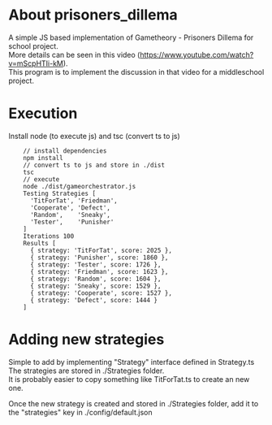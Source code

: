 # About prisoners_dillema
A simple JS based implementation of Gametheory - Prisoners Dillema for school project.  
More details can be seen in this video (https://www.youtube.com/watch?v=mScpHTIi-kM).   
This program is to implement the discussion in that video for a middleschool project.


# Execution
Install node (to execute js) and tsc (convert ts to js)
```
    // install dependencies
    npm install 
    // convert ts to js and store in ./dist
    tsc 
    // execute
    node ./dist/gameorchestrator.js
    Testing Strategies [
      'TitForTat', 'Friedman',
      'Cooperate', 'Defect',
      'Random',    'Sneaky',
      'Tester',    'Punisher'
    ]
    Iterations 100
    Results [
      { strategy: 'TitForTat', score: 2025 },
      { strategy: 'Punisher', score: 1860 },
      { strategy: 'Tester', score: 1726 },
      { strategy: 'Friedman', score: 1623 },
      { strategy: 'Random', score: 1604 },
      { strategy: 'Sneaky', score: 1529 },
      { strategy: 'Cooperate', score: 1527 },
      { strategy: 'Defect', score: 1444 }
    ]

```
# Adding new strategies
Simple to add by implementing "Strategy" interface defined in Strategy.ts  
The strategies are stored in ./Strategies folder.   
It is probably easier to copy something like TitForTat.ts to create an new one.  

Once the new strategy is created and stored in ./Strategies folder, add it to the "strategies" key in ./config/default.json  
